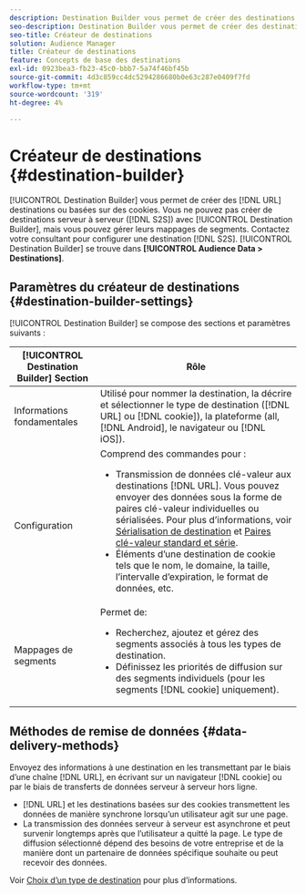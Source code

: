 ```yaml
---
description: Destination Builder vous permet de créer des destinations d’URL basées sur des cookies ou DNL. Vous ne pouvez pas créer de destinations serveur à serveur (S2S) avec le créateur de destinations, mais vous pouvez gérer leurs mappages de segments. Contactez votre consultant pour configurer une destination S2S. Destination Builder se trouve sous Audience Data > Destinations.
seo-description: Destination Builder vous permet de créer des destinations d’URL basées sur des cookies ou DNL. Vous ne pouvez pas créer de destinations serveur à serveur (S2S) avec le créateur de destinations, mais vous pouvez gérer leurs mappages de segments. Contactez votre consultant pour configurer une destination S2S. Destination Builder se trouve sous Audience Data > Destinations.
seo-title: Créateur de destinations
solution: Audience Manager
title: Créateur de destinations
feature: Concepts de base des destinations
exl-id: 0923bea3-fb23-45c0-bbb7-5a74f46bf45b
source-git-commit: 4d3c859cc4dc5294286680b0e63c287e0409f7fd
workflow-type: tm+mt
source-wordcount: '319'
ht-degree: 4%

---
```


# Créateur de destinations {#destination-builder}

[!UICONTROL Destination Builder] vous permet de créer des  [!DNL URL] destinations ou basées sur des cookies. Vous ne pouvez pas créer de destinations serveur à serveur ([!DNL S2S]) avec [!UICONTROL Destination Builder], mais vous pouvez gérer leurs mappages de segments. Contactez votre consultant pour configurer une destination [!DNL S2S]. [!UICONTROL Destination Builder] se trouve dans  **[!UICONTROL Audience Data > Destinations]**.

## Paramètres du créateur de destinations {#destination-builder-settings}

<!-- destination-builder.xml -->

[!UICONTROL Destination Builder] se compose des sections et paramètres suivants :

| [!UICONTROL Destination Builder] Section | Rôle |
|--- |--- |
| Informations fondamentales | Utilisé pour nommer la destination, la décrire et sélectionner le type de destination ([!DNL URL] ou [!DNL cookie]), la plateforme (all, [!DNL Android], le navigateur ou [!DNL iOS]). |
| Configuration | Comprend des commandes pour : <br/><ul><li>Transmission de données clé-valeur aux destinations [!DNL URL]. Vous pouvez envoyer des données sous la forme de paires clé-valeur individuelles ou sérialisées. Pour plus d’informations, voir [Sérialisation de destination](../../features/destinations/key-value-pairs.md#destination-serialized) et [Paires clé-valeur standard et série](../../features/destinations/key-value-pairs.md). </li><li>Éléments d’une destination de cookie tels que le nom, le domaine, la taille, l’intervalle d’expiration, le format de données, etc.</li></ul> |
| Mappages de segments | Permet de: <br/><ul><li>Recherchez, ajoutez et gérez des segments associés à tous les types de destination. </li><li>Définissez les priorités de diffusion sur des segments individuels (pour les segments [!DNL cookie] uniquement).</li></ul> |

## Méthodes de remise de données {#data-delivery-methods}

Envoyez des informations à une destination en les transmettant par le biais d’une chaîne [!DNL URL], en écrivant sur un navigateur [!DNL cookie] ou par le biais de transferts de données serveur à serveur hors ligne.

* [!DNL URL] et les destinations basées sur des cookies transmettent les données de manière synchrone lorsqu’un utilisateur agit sur une page.
* La transmission des données serveur à serveur est asynchrone et peut survenir longtemps après que l’utilisateur a quitté la page. Le type de diffusion sélectionné dépend des besoins de votre entreprise et de la manière dont un partenaire de données spécifique souhaite ou peut recevoir des données.

Voir [Choix d’un type de destination](../../features/destinations/destinations.md) pour plus d’informations.
